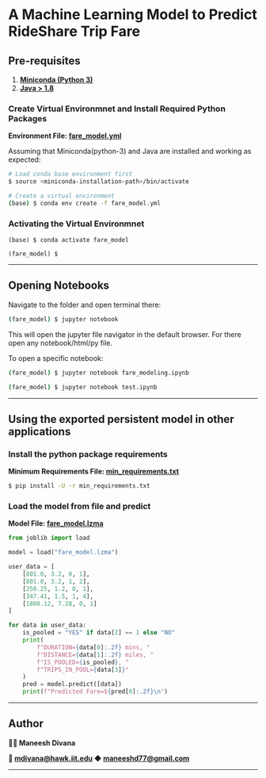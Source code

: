 # A Machine Learning Model to Predict RideShare Trip Fare

## Pre-requisites

1. **[Miniconda (Python 3)](https://docs.conda.io/en/latest/miniconda.html)**
2. **[Java > 1.8](https://aws.amazon.com/corretto/)**

### Create Virtual Environmnet and Install Required Python Packages

**Environment File: [fare_model.yml](fare_model.yml)**

Assuming that Miniconda(python-3) and Java are installed and working as expected:

```bash
# Load conda base environment first
$ source <miniconda-installation-path>/bin/activate

# Create a virtual environment
(base) $ conda env create -f fare_model.yml
```

### Activating the Virtual Environmnet
```
(base) $ conda activate fare_model

(fare_model) $
```

-----

## Opening Notebooks

Navigate to the folder and open terminal there:

```bash
(fare_model) $ jupyter notebook
```

This will open the jupyter file navigator in the default browser. For there open any notebook/html/py file.

To open a specific notebook:

```bash
(fare_model) $ jupyter notebook fare_modeling.ipynb

(fare_model) $ jupyter notebook test.ipynb
```

-----

## Using the exported persistent model in other applications

### Install the python package requirements

**Minimum Requirements File: [min_requirements.txt](min_requirements.txt)**

```bash
$ pip install -U -r min_requirements.txt
```

### Load the model from file and predict

**Model File: [fare_model.lzma](fare_model.lzma)**

```python
from joblib import load

model = load("fare_model.lzma")

user_data = [
    [801.0, 3.2, 0, 1],
    [801.0, 3.2, 1, 2],
    [250.25, 1.2, 0, 1],
    [347.41, 1.5, 1, 4],
    [1800.12, 7.28, 0, 1]
]

for data in user_data:
    is_pooled = "YES" if data[2] == 1 else "NO"
    print(
        f"DURATION={data[0]:.2f} mins, "
        f"DISTANCE={data[1]:.2f} miles, "
        f"IS_POOLED={is_pooled}, "
        f"TRIPS_IN_POOL={data[3]}"
    )
    pred = model.predict([data])
    print(f"Predicted Fare=${pred[0]:.2f}\n")

```

-----

## Author

**👨‍💻 Maneesh Divana**

**📧 [mdivana@hawk.iit.edu](mailto:mdivana@hawk.iit.edu) ◆ [maneeshd77@gmail.com](mailto:maneeshd77@gmail.com)**

-----
